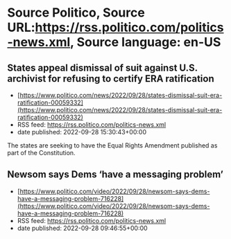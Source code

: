 # Source Politico, Source URL:https://rss.politico.com/politics-news.xml, Source language: en-US

## States appeal dismissal of suit against U.S. archivist for refusing to certify ERA ratification
 - [https://www.politico.com/news/2022/09/28/states-dismissal-suit-era-ratification-00059332](https://www.politico.com/news/2022/09/28/states-dismissal-suit-era-ratification-00059332)
 - RSS feed: https://rss.politico.com/politics-news.xml
 - date published: 2022-09-28 15:30:43+00:00

The states are seeking to have the Equal Rights Amendment published as part of the Constitution.

## Newsom says Dems ‘have a messaging problem’
 - [https://www.politico.com/video/2022/09/28/newsom-says-dems-have-a-messaging-problem-716228](https://www.politico.com/video/2022/09/28/newsom-says-dems-have-a-messaging-problem-716228)
 - RSS feed: https://rss.politico.com/politics-news.xml
 - date published: 2022-09-28 09:46:55+00:00


